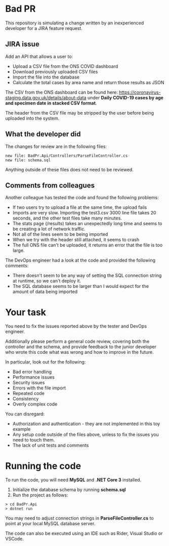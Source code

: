 # Bad PR

This repository is simulating a change written by an inexperienced developer for a JIRA feature request. 

## JIRA issue

Add an API that allows a user to:
* Upload a CSV file from the ONS COVID dashboard
* Download previously uploaded CSV files
* Import the file into the database
* Calculate the total cases by area name and return those results as JSON

The CSV from the ONS dashboard  can be found here: https://coronavirus-staging.data.gov.uk/details/about-data under **Daily COVID-19 cases by age and specimen date in stacked CSV format**.

The header from the CSV file may be stripped by the user before being uploaded into the system.

## What the developer did

The changes for review are in the following files:

```
new file: BadPr.Api/Controllers/ParseFileController.cs
new file: schema.sql
```

Anything outside of these files does not need to be reviewed.

## Comments from colleagues

Another colleague has tested the code and found the following problems:

* If two users try to upload a file at the same time, the upload fails
* Imports are very slow. Importing the test3.csv 3000 line file takes 20 seconds, and the other test files take many minutes.
* The stats page (/results) takes an unexpectedly long time and seems to be creating a lot of network traffic.
* Not all of the lines seem to be being imported
* When we try with the header still attached, it seems to crash
* The full ONS file can't be uploaded, it returns an error that the file is too large.

The DevOps engineer had a look at the code and provided the following comments:

* There doesn't seem to be any way of setting the SQL connection string at runtime, so we can't deploy it.
* The SQL database seems to be larger than I would expect for the amount of data being imported

# Your task

You need to fix the issues reported above by the tester and DevOps engineer. 

Additionally please perform a general code review, covering both the controller and the schema, and provide feedback to the junior developer who wrote this code what was wrong and how to improve in the future.

In particular, look out for the following:

* Bad error handling
* Performance issues
* Security issues
* Errors with the file import
* Repeated code
* Consistency
* Overly complex code

You can disregard:
* Authorization and authentication - they are not implemented in this toy example
* Any setup code outside of the files above, unless to fix the issues you need to touch them.
* The lack of unit tests and comments

# Running the code

To run the code, you will need **MySQL** and **.NET Core 3** installed.

1. Initialize the database schema by running **schema.sql**
2. Run the project as follows: 
```
> cd BadPr.Api
> dotnet run
```

You may need to adjust connection strings in **ParseFileController.cs** to point at your local MySQL database server.

The code can also be executed using an IDE such as Rider, Visual Studio or VSCode.
